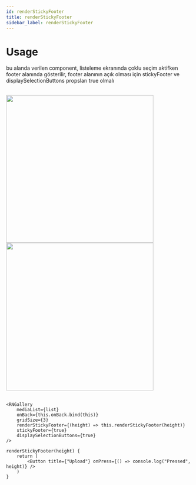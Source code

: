 ```yaml
---
id: renderStickyFooter
title: renderStickyFooter
sidebar_label: renderStickyFooter
---
```


# Usage
bu alanda verilen component, listeleme ekranında çoklu seçim aktifken footer alanında gösterilir, footer alanının açık olması için stickyFooter ve displaySelectionButtons propsları true olmalı

<br/>

<div class="img-container">
	<img src="../img/ios_renderStickyFooter.png" height="400"> <img src="../img/android_renderStickyFooter.png" height="400">
</div>

<br/>

```
<RNGallery
	mediaList={list}
	onBack={this.onBack.bind(this)}
	gridSize={3}
	renderStickyFooter={(height) => this.renderStickyFooter(height)}
	stickyFooter={true}
	displaySelectionButtons={true}
/>

renderStickyFooter(height) {
	return (
		<Button title={"Upload"} onPress={() => console.log("Pressed", height)} />
	)
}
```
